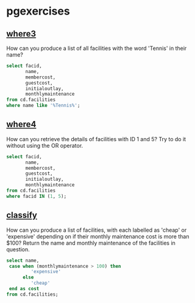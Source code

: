 # pgexercises


## [where3](https://pgexercises.com/questions/basic/where3.html) 

How can you produce a list of all facilities with the word 'Tennis' in their name?


```sql
select facid,
       name,
	   membercost,
	   guestcost,
	   initialoutlay,
	   monthlymaintenance
from cd.facilities 
where name like '%Tennis%';
```


## [where4](https://pgexercises.com/questions/basic/where4.html) 

How can you retrieve the details of facilities with ID 1 and 5? Try to do it without using the OR operator.


```sql
select facid,
       name,
	   membercost,
	   guestcost,
	   initialoutlay,
	   monthlymaintenance
from cd.facilities 
where facid IN (1, 5);
```

## [classify](https://pgexercises.com/questions/basic/classify.html)

How can you produce a list of facilities, with each labelled as 'cheap' or 'expensive' depending on if their monthly maintenance cost is more than $100? Return the name and monthly maintenance of the facilities in question.


```sql
select name,
 case when (monthlymaintenance > 100) then 
         'expensive'
      else
	     'cheap'
 end as cost
from cd.facilities;

```